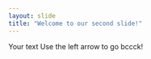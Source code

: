 ```yaml
---
layout: slide
title: "Welcome to our second slide!"
---
```

Your text
Use the left arrow to go bccck!